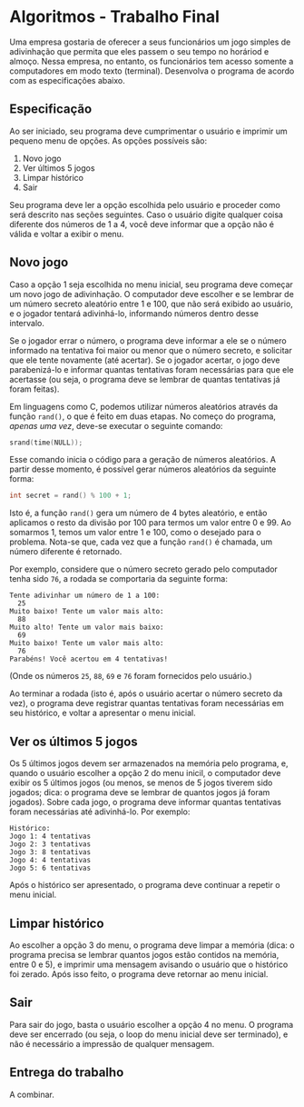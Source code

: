 # Algoritmos - Trabalho Final

Uma empresa gostaria de oferecer a seus funcionários um jogo simples de adivinhação que permita que eles passem o seu tempo no horáriod e almoço. Nessa empresa, no entanto, os funcionários tem acesso somente a computadores em modo texto (terminal). Desenvolva o programa de acordo com as especificações abaixo.

## Especificação

Ao ser iniciado, seu programa deve cumprimentar o usuário e imprimir um pequeno menu de opções. As opções possíveis são:

1. Novo jogo
2. Ver últimos 5 jogos
3. Limpar histórico
4. Sair

Seu programa deve ler a opção escolhida pelo usuário e proceder como será descrito nas seções seguintes. Caso o usuário digite qualquer coisa diferente dos números de 1 a 4, você deve informar que a opção não é válida e voltar a exibir o menu.

## Novo jogo

Caso a opção 1 seja escolhida no menu inicial, seu programa deve começar um novo jogo de adivinhação. O computador deve escolher e se lembrar de um número secreto aleatório entre 1 e 100, que não será exibido ao usuário, e o jogador tentará adivinhá-lo, informando números dentro desse intervalo.

Se o jogador errar o número, o programa deve informar a ele se o número informado na tentativa foi maior ou menor que o número secreto, e solicitar que ele tente novamente (até acertar). Se o jogador acertar, o jogo deve parabenizá-lo e informar quantas tentativas foram necessárias para que ele acertasse (ou seja, o programa deve se lembrar de quantas tentativas já foram feitas).

Em linguagens como C, podemos utilizar números aleatórios através da função `rand()`, o que é feito em duas etapas. No começo do programa, _apenas uma vez_, deve-se executar o seguinte comando:

```c
srand(time(NULL));
```

Esse comando inicia o código para a geração de números aleatórios. A partir desse momento, é possível gerar números aleatórios da seguinte forma:

```c
int secret = rand() % 100 + 1;
```

Isto é, a função `rand()` gera um número de 4 bytes aleatório, e então aplicamos o resto da divisão por 100 para termos um valor entre 0 e 99. Ao somarmos 1, temos um valor entre 1 e 100, como o desejado para o problema. Nota-se que, cada vez que a função `rand()` é chamada, um número diferente é retornado.

Por exemplo, considere que o número secreto gerado pelo computador tenha sido `76`, a rodada se comportaria da seguinte forma:

```
Tente adivinhar um número de 1 a 100:
  25
Muito baixo! Tente um valor mais alto:
  88
Muito alto! Tente um valor mais baixo:
  69
Muito baixo! Tente um valor mais alto:
  76
Parabéns! Você acertou em 4 tentativas!
```

(Onde os números `25`, `88`, `69` e `76` foram fornecidos pelo usuário.)

Ao terminar a rodada (isto é, após o usuário acertar o número secreto da vez), o programa deve registrar quantas tentativas foram necessárias em seu histórico, e voltar a apresentar o menu inicial.

## Ver os últimos 5 jogos

Os 5 últimos jogos devem ser armazenados na memória pelo programa, e, quando o usuário escolher a opção 2 do menu inicil, o computador deve exibir os 5 últimos jogos (ou menos, se menos de 5 jogos tiverem sido jogados; dica: o programa deve se lembrar de quantos jogos já foram jogados). Sobre cada jogo, o programa deve informar quantas tentativas foram necessárias até adivinhá-lo. Por exemplo:

```
Histórico:
Jogo 1: 4 tentativas
Jogo 2: 3 tentativas
Jogo 3: 8 tentativas
Jogo 4: 4 tentativas
Jogo 5: 6 tentativas
```

Após o histórico ser apresentado, o programa deve continuar a repetir o menu inicial.

## Limpar histórico

Ao escolher a opção 3 do menu, o programa deve limpar a memória (dica: o programa precisa se lembrar quantos jogos estão contidos na memória, entre 0 e 5), e imprimir uma mensagem avisando o usuário que o histórico foi zerado. Após isso feito, o programa deve retornar ao menu inicial.

## Sair

Para sair do jogo, basta o usuário escolher a opção 4 no menu. O programa deve ser encerrado (ou seja, o loop do menu inicial deve ser terminado), e não é necessário a impressão de qualquer mensagem.

## Entrega do trabalho

A combinar.
